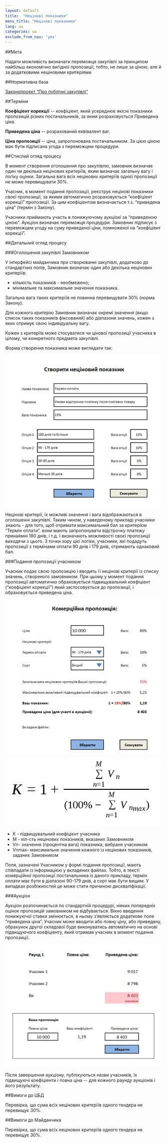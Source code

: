 ```yaml
---
layout: default
title:  "Нецінові показники"
menu_title: "Нецінові показники"
lang: ua
categories: ua
exclude_from_nav: 'yes'
---
```


##Мета

Надати можливість визначати переможця закупівлі за принципом найбільш економічно вигідної пропозиції, тобто, не лише за ціною, але й за додатковими неціновими критеріями

##Нормативна база

[Законопроект “Про публічні закупівлі”](https://docs.google.com/document/d/1wxHLMOohlCXC14yamFqc_o4f3mJnWC4eXwDZ6F3GaPI/edit?usp=sharing)

##Терміни

**Коефіціент корекції** -- коефіціент, який усереднює якісні показники пропозицій різних постачальників, за яким розраховується Приведена ціна.

**Приведена ціна** -- розрахований еквівалент ваг. 

**Ціна пропозиції** -- ціна, запропонована постачальником. За цією ціною має бути підписана угода з переможцем процедури.

##Стислий огляд процесу

В момент створення оголошення про закупівлю, замовник визначає один чи декілька нецінових критеріїв, яким визначає загальну вагу і логіку оцінки. Загальна вага всіх нецінових критеріїв однієї пропозиції не може перевищувати 30%. 

Учасник, в момент подання пропозиції, реєструє нецінові показники своєї пропозиції, за якими автоматично розраховується “коефіціент корекції” пропозиції. За цим коефіціентом визначається т.з. “приведена ціна” (термін з Закону).

Учасники приймають участь в понижуючому аукціоні за “приведеною ціною”. Аукціон визначає переможця процедури. Замовник підписує з переможцем угоду на суму приведеної ціни, помноженої на “коефіціент корекції”.

##Детальний огляд процесу

###Оголошення закупівлі Замовником

У інтерфейсі майданчика при створюванні закупівлі, додатково до стандартних полів, Замовник визначає один або декілька нецінових критеріїв:

* кількість показників - необмежено;
* мінімальне та максимальне значення показника.

Загальна вага таких критеріїв не повинна перевищувати 30% (норма Закону). 

Для кожного критерію Замовник визначає окремі значення (якщо список таких показників фіксований) або діапазони значень, кожен з яких отримує свою індивідуальну вагу.

Кожен з критеріїв може стосуватися чи цінової пропозиції учасника в цілому, чи конкретного предмета закупівлі.

Форма створення показника може виглядати так:

![Форма створення закупівлі з неціновими параметрами](/images/nonprcri/ua_nonprice_criteria_tender.png)

Нецінові критерії, їх можливі значення і вага відображаються в оголошенні закупівлі. Таким чином, у наведеному прикладі учасники знають - для того, щоб отримати максимальний бал за критерієм “Термін оплати”, вони мають запропонувати відстрочку платежу принаймні 180 днів, і т.д. І визначають можливості своєї пропозиції виходячи з цього. З точки зору цієї логіки, учасники, які подадуть пропозиції з термінами оплати 90 днів і 179 днів, отримають однаковий бал. 

###Подання пропозиції учасником

Учасник подає свою пропозицію і вводить її нецінові критерії із списку значень, створеного замовником. При цьому у момент подання пропозиції автоматично обраховується підвищувальний коефіціент (“коефіціент корекції”) який застосовується до пропозиції, і обраховується приведена ціна.

![Cтворення нецінового параметра](/images/nonprcri/ua_nonprice_criteria_form.png)

![Формула корекційного коефіцієнта](/images/nonprcri/ua_nonprice_criteria_formula.png)

* K - підвищувальний коефіцієнт учасника
* M - кіл-сть нецінових показників, вказаних Замовником
* Vn- значення (процентна вага) показника, вибране учасником
* Vnmax- максимальне значення кожного із нецінових показників, заданих Замовником

Поля, зазначені Учасником у формі подання пропозиції, мають співпадати із інформацією у вкладених файлах. Тобто, в тексті комерційної пропозиції постачальника із даного прикладу, термін оплати має бути в діапазоні 90-179 днів, а сорт має бути вищим. У випадках розбіжностей це може стати причиною дискваліфікації. 

###Аукціон

Аукціон розпочинається по стандартній процедурі, ніяких попередніх оцінок пропозицій замовником не відбувається. Вікно введення понижуючої ставки змінюється, в ньому з’являється додаткове поле “приведена ціна”. Учасник може вводити або повну ціну, або приведену, обрахунок другої складової буде виконуватись автоматично на основі підвищуючого коефіціенту, який отримав учасник в момент подання пропозиції.

![Аукціон з неціновими параметрами](/images/nonprcri/ua_nonprice_criteria_auction.png)

Після завершення аукціону, публікуються назви учасників, їх підвищуючі коефіціенти і повна ціна -- для кожного раунду аукціонів і його результату.

##Вимоги до ЦБД

Перевірка, що сума всіх нецінових критеріїв одного тендера не перевищує 30%.

##Вимоги до Майданчика

Перевірка, що сума всіх нецінових критеріїв одного тендера не перевищує 30%.
